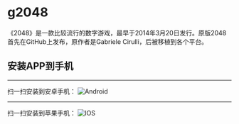# g2048
《2048》是一款比较流行的数字游戏，最早于2014年3月20日发行。原版2048首先在GitHub上发布，原作者是Gabriele Cirulli，后被移植到各个平台。

## 安装APP到手机
---------------------------------------------
扫一扫安装到安卓手机：
![Android](https://allcky.github.io/g2048/android.png)

-----------
扫一扫安装到苹果手机：
![IOS](https://allcky.github.io/g2048/ios.png)


